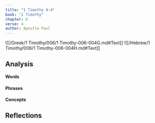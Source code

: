 ```yaml
---
title: "1 Timothy 6:4"
book: "1 Timothy"
chapter: 6
verse: 4
author: Apostle Paul
---
```

![[/Greek/1 Timothy/006/1 Timothy-006-004G.md#Text]]
![[/Hebrew/1 Timothy/006/1 Timothy-006-004H.md#Text]]

## Analysis

#### Words

#### Phrases

#### Concepts

## Reflections
